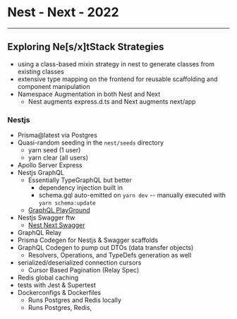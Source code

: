 # Nest - Next - 2022

---

## Exploring Ne[s/x]tStack Strategies 
- using a class-based mixin strategy in nest to generate classes from existing classes
- extensive type mapping on the frontend for reusable scaffolding and component manipulation
- Namespace Augmentation in both Nest and Next
  - Nest augments express.d.ts and Next augments next/app

### Nestjs
- Prisma@latest via Postgres
- Quasi-random seeding in the `nest/seeds` directory
  - yarn seed (1 user)
  - yarn clear (all users)
- Apollo Server Express
- Nestjs GraphQL 
  - Essentially TypeGraphQL but better
    - dependency injection built in
    - schema.gql auto-emitted on `yarn dev` -- manually executed with `yarn schema:update`
  - [GraphQL PlayGround](http://localhost:3000/graphql)
- Nestjs Swagger ftw 
  - [Nest Next Swagger](http://localhost:3000/api)
- GraphQL Relay
- Prisma Codegen for Nestjs & Swagger scaffolds
- GraphQL Codegen to pump out DTOs (data transfer objects) 
    - Resolvers, Operations, and TypeDefs generation as well
- serialized/deserialized connection cursors
  - Cursor Based Pagination (Relay Spec)
- Redis global caching
- tests with Jest & Supertest
- Dockerconfigs & Dockerfiles
  - Runs Postgres and Redis locally
  - Runs Postgres, Redis, 